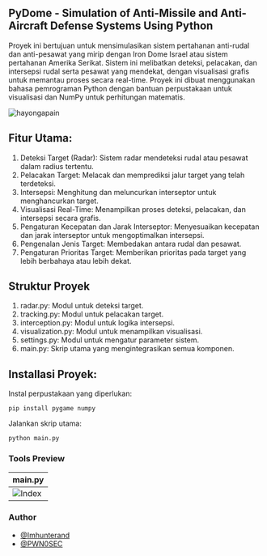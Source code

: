 ## PyDome - Simulation of Anti-Missile and Anti-Aircraft Defense Systems Using Python
Proyek ini bertujuan untuk mensimulasikan sistem pertahanan anti-rudal dan anti-pesawat yang mirip dengan Iron Dome Israel atau sistem pertahanan Amerika Serikat. Sistem ini melibatkan deteksi, pelacakan, dan intersepsi rudal serta pesawat yang mendekat, dengan visualisasi grafis untuk memantau proses secara real-time. Proyek ini dibuat menggunakan bahasa pemrograman Python dengan bantuan perpustakaan untuk visualisasi dan NumPy untuk perhitungan matematis.

![hayongapain](https://i.ytimg.com/vi/k8rsDbPWElU/maxresdefault.jpg)


## Fitur Utama:
  1. Deteksi Target (Radar): Sistem radar mendeteksi rudal atau pesawat dalam radius tertentu.
  1. Pelacakan Target: Melacak dan memprediksi jalur target yang telah terdeteksi.
  1. Intersepsi: Menghitung dan meluncurkan interseptor untuk menghancurkan target.
  1. Visualisasi Real-Time: Menampilkan proses deteksi, pelacakan, dan intersepsi secara grafis.
  1. Pengaturan Kecepatan dan Jarak Interseptor: Menyesuaikan kecepatan dan jarak interseptor untuk mengoptimalkan intersepsi.
  1. Pengenalan Jenis Target: Membedakan antara rudal dan pesawat.
  1. Pengaturan Prioritas Target: Memberikan prioritas pada target yang lebih berbahaya atau lebih dekat.

## Struktur Proyek
  1. radar.py: Modul untuk deteksi target.
  1. tracking.py: Modul untuk pelacakan target.
  1. interception.py: Modul untuk logika intersepsi.
  1. visualization.py: Modul untuk menampilkan visualisasi.
  1. settings.py: Modul untuk mengatur parameter sistem.
  1. main.py: Skrip utama yang mengintegrasikan semua komponen.

## Installasi Proyek:
Instal perpustakaan yang diperlukan:
```
pip install pygame numpy
```
Jalankan skrip utama:
```
python main.py
```

### Tools Preview
|    main.py    |
| ------------- |
|![Index](https://i.ibb.co.com/R7H02nx/2-Anti-missile-tech.gif)|



  ### Author

- [@Imhunterand](https://www.github.com/imhunterand)
- [@PWN0SEC](https://www.github.com/pwn0sec)
